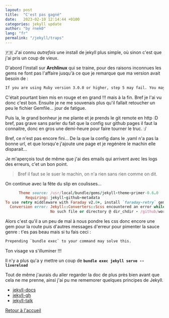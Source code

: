 ```yaml
---
layout: post
title:  "C'est pas gagné"
date:   2023-02-10 12:14:44 +0100
categories: jekyll update
author: "by rnek0"
lang: "fr"
permalink: "/jekyll/traps"
---
```


🇫🇷 J'ai connu *autrefois* une install de jekyll plus simple, où sinon c'est que j'ai pris un coup de vieux.

D'abord l'install sur **Archlinux** qui se traine, pour des raisons inconnues les gems ne font pas l'affaire jusqu'à ce que je remarque que ma version avait besoin de : 

```bash
If you are using Ruby version 3.0.0 or higher, step 5 may fail. You may fix it by adding webrick to your dependencies: bundle add webrick
```

C'était pourtant bien mis en rouge et en grand !!! mais à la fin. Bref je l'ai vu donc c'est bon. Ensuite je ne me souvenais plus qu'il fallait retoucher un peu le fichier Gemfile...  jour de fatigue.

Puis la, le grand bonheur je me plante et je prends le git remote en http :D bref, pas grave sans parler du fait que la config sur github pages il faut la connaitre, donc en gros une demi-heure pour faire tourner le truc. :/

Bref, ce n'est pas encore fini... De la que la config dans le .yaml n'a pas la bonne url, et que lorsqu'e j'ajoute une page et je regénère le machin elle disparait... 

Je m'aperçois tout de même que j'ai des emails qui arrivent avec les logs des erreurs, c'et un bon point.

> Bref il faut se le suer le machin, on n'a rien sans rien comme on dit.

On continue avec la fête du slip en coulisses...

```ruby
      Theme source: /usr/local/bundle/gems/jekyll-theme-primer-0.6.0
         Requiring: jekyll-github-metadata
To use retry middleware with Faraday v2.0+, install `faraday-retry` gem
  Conversion error: Jekyll::Converters::Scss encountered an error while converting 'assets/css/style.scss':
                    No such file or directory @ dir_chdir - /github/workspace/docs
```

Alors c'est qu'il a un peu de mal à nous pondre les css donc encore une gem pour la route puis d'autres messages d'erreur pour pimenter la sauce genre : t'es pas beau mais si tu fais ceci :  

```bash
Prepending `bundle exec` to your command may solve this.
```

Ton visage va s'illuminer !!!

Il n'y a plus qu'a y mettre un coup de **```bundle exec jekyll serve --livereload```**

Tout de même j'aurais du aller regarder la doc de plus près bien avant que cela ne me prenne, ainsi j'ai pu me rememorer quelques principes de Jekyll.

* [jekyll-docs](https://jekyllrb.com/docs/home)
* [jekyll-gh](https://github.com/jekyll/jekyll)
* [jekyll-talk](https://talk.jekyllrb.com/)

[Retour à l'accueil](https://web.lunarviews.net)  
